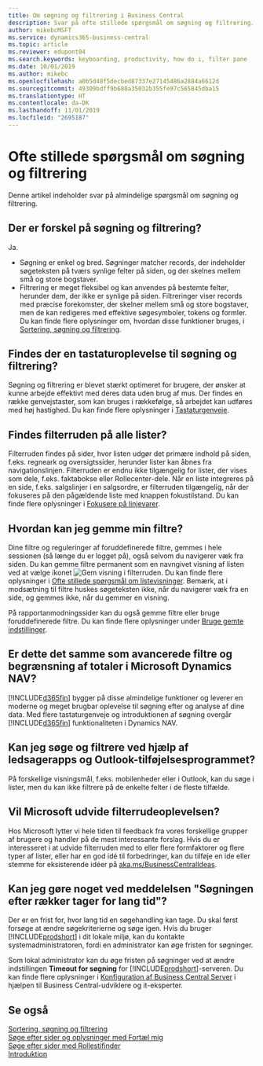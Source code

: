 ```yaml
---
title: Om søgning og filtrering i Business Central
description: Svar på ofte stillede spørgsmål om søgning og filtrering.
author: mikebcMSFT
ms.service: dynamics365-business-central
ms.topic: article
ms.reviewer: edupont04
ms.search.keywords: keyboarding, productivity, how do i, filter pane
ms.date: 10/01/2019
ms.author: mikebc
ms.openlocfilehash: a0b5d48f5decbed87337e27145486a2884a6612d
ms.sourcegitcommit: 49309bdff9b680a35032b355fe97c565845dba15
ms.translationtype: HT
ms.contentlocale: da-DK
ms.lasthandoff: 11/01/2019
ms.locfileid: "2695187"
---
```

# <a name="searching-and-filtering-faq"></a>Ofte stillede spørgsmål om søgning og filtrering
Denne artikel indeholder svar på almindelige spørgsmål om søgning og filtrering.

## <a name="is-there-a-difference-between-searching-and-filtering"></a>Der er forskel på søgning og filtrering?
Ja.
- Søgning er enkel og bred. Søgninger matcher records, der indeholder søgeteksten på tværs synlige felter på siden, og der skelnes mellem små og store bogstaver.
- Filtrering er meget fleksibel og kan anvendes på bestemte felter, herunder dem, der ikke er synlige på siden. Filtreringer viser records med præcise forekomster, der skelner mellem små og store bogstaver, men de kan redigeres med effektive søgesymboler, tokens og formler. Du kan finde flere oplysninger om, hvordan disse funktioner bruges, i [Sortering, søgning og filtrering](ui-enter-criteria-filters.md).

## <a name="is-there-a-keyboard-experience-for-search-and-filter"></a>Findes der en tastaturoplevelse til søgning og filtrering?
Søgning og filtrering er blevet stærkt optimeret for brugere, der ønsker at kunne arbejde effektivt med deres data uden brug af mus. Der findes en række genvejstaster, som kan bruges i rækkefølge, så arbejdet kan udføres med høj hastighed. Du kan finde flere oplysninger i [Tastaturgenveje](keyboard-shortcuts.md#KeyboardFilter).

## <a name="is-the-filter-pane-available-on-all-lists"></a>Findes filterruden på alle lister?
Filterruden findes på sider, hvor listen udgør det primære indhold på siden, f.eks. regneark og oversigtssider, herunder lister kan åbnes fra navigationslinjen. Filterruden er endnu ikke tilgængelig for lister, der vises som dele, f.eks. faktabokse eller Rollecenter-dele. Når en liste integreres på en side, f.eks. salgslinjer i en salgsordre, er filterruden tilgængelig, når der fokuseres på den pågældende liste med knappen fokustilstand. Du kan finde flere oplysninger i [Fokusere på linjevarer](ui-enter-data.md#Focus).

## <a name="how-can-i-save-my-filters"></a>Hvordan kan jeg gemme min filtre?
Dine filtre og reguleringer af foruddefinerede filtre, gemmes i hele sessionen (så længe du er logget på), også selvom du navigerer væk fra siden. Du kan gemme filtre permanent som en navngivet visning af listen ved at vælge ikonet ![Gem visning](media/save_view_icon.png "Gem visning") i filterruden. Du kan finde flere oplysninger i [Ofte stillede spørgsmål om listevisninger](ui-views-faq.md). Bemærk, at i modsætning til filtre huskes søgeteksten ikke, når du navigerer væk fra en side, og gemmes ikke, når du gemmer en visning.

På rapportanmodningssider kan du også gemme filtre eller bruge foruddefinerede filtre. Du kan finde flere oplysninger under [Bruge gemte indstillinger](ui-work-report.md#SavedSettings).

## <a name="is-this-the-same-as-advanced-filters-and-limit-totals-in-microsoft-dynamics-nav"></a>Er dette det samme som avancerede filtre og begrænsning af totaler i Microsoft Dynamics NAV?
[!INCLUDE[d365fin](includes/d365fin_md.md)] bygger på disse almindelige funktioner og leverer en moderne og meget brugbar oplevelse til søgning efter og analyse af dine data. Med flere tastaturgenveje og introduktionen af søgning overgår [!INCLUDE[d365fin](includes/d365fin_md.md)] funktionaliteten i Dynamics NAV.  

## <a name="can-i-search-and-filter-using-the-companion-apps-and-outlook-addin"></a>Kan jeg søge og filtrere ved hjælp af ledsagerapps og Outlook-tilføjelsesprogrammet?
På forskellige visningsmål, f.eks. mobilenheder eller i Outlook, kan du søge i lister, men du kan ikke filtrere på de enkelte felter i de fleste tilfælde.

## <a name="will-microsoft-extend-the-filter-pane-experience"></a>Vil Microsoft udvide filterrudeoplevelsen?
Hos Microsoft lytter vi hele tiden til feedback fra vores forskellige grupper af brugere og handler på de mest interessante forslag. Hvis du er interesseret i at udvide filterruden med to eller flere formfaktorer og flere typer af lister, eller har en god idé til forbedringer, kan du tilføje en ide eller stemme for eksisterende idéer på [aka.ms/BusinessCentralIdeas](https://aka.ms/businesscentralideas).

## <a name="can-i-do-anything-about-the-searching-for-rows-is-taking-too-long-message"></a>Kan jeg gøre noget ved meddelelsen "Søgningen efter rækker tager for lang tid"?

Der er en frist for, hvor lang tid en søgehandling kan tage. Du skal først forsøge at ændre søgekriterierne og søge igen. Hvis du bruger [!INCLUDE[prodshort](includes/prodshort.md)] i dit lokale miljø, kan du kontakte systemadministratoren, fordi en administrator kan øge fristen for søgninger.

Som lokal administrator kan du øge fristen på søgninger ved at ændre indstillingen **Timeout for søgning** for [!INCLUDE[prodshort](includes/prodshort.md)]-serveren. Du kan finde flere oplysninger i [Konfiguration af Business Central Server](https://docs.microsoft.com/en-us/dynamics365/business-central/dev-itpro/administration/configure-server-instance?#Database) i hjælpen til Business Central-udviklere og it-eksperter.

## <a name="see-also"></a>Se også
[Sortering, søgning og filtrering](ui-enter-criteria-filters.md)  
[Søge efter sider og oplysninger med Fortæl mig](ui-search.md)  
[Søge efter sider med Rollestifinder](ui-role-explorer.md)  
[Introduktion](product-get-started.md)  
